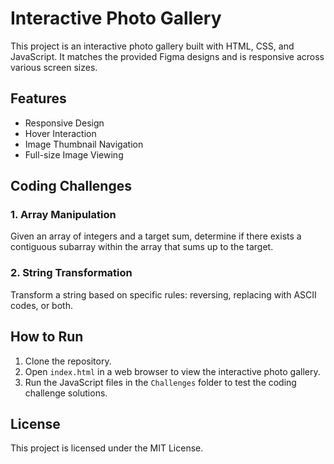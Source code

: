 # Interactive Photo Gallery

This project is an interactive photo gallery built with HTML, CSS, and JavaScript. It matches the provided Figma designs and is responsive across various screen sizes.

## Features

- Responsive Design
- Hover Interaction
- Image Thumbnail Navigation
- Full-size Image Viewing

## Coding Challenges

### 1. Array Manipulation

Given an array of integers and a target sum, determine if there exists a contiguous subarray within the array that sums up to the target.

### 2. String Transformation

Transform a string based on specific rules: reversing, replacing with ASCII codes, or both.

## How to Run

1. Clone the repository.
2. Open `index.html` in a web browser to view the interactive photo gallery.
3. Run the JavaScript files in the `Challenges` folder to test the coding challenge solutions.

## License

This project is licensed under the MIT License.
